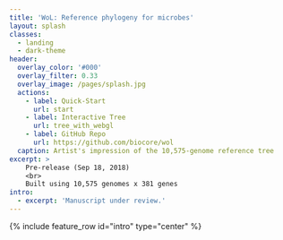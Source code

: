 ```yaml
---
title: 'WoL: Reference phylogeny for microbes'
layout: splash
classes:
  - landing
  - dark-theme
header:
  overlay_color: '#000'
  overlay_filter: 0.33
  overlay_image: /pages/splash.jpg
  actions:
    - label: Quick-Start
      url: start
    - label: Interactive Tree
      url: tree_with_webgl
    - label: GitHub Repo
      url: https://github.com/biocore/wol
  caption: Artist's impression of the 10,575-genome reference tree
excerpt: >
    Pre-release (Sep 18, 2018)
    <br>
    Built using 10,575 genomes x 381 genes
intro: 
  - excerpt: 'Manuscript under review.'
---
```


{% include feature_row id="intro" type="center" %}

<!-- {% include_relative README.md %} -->
